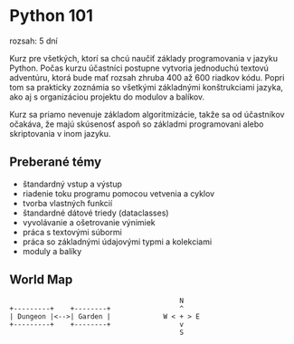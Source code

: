 # Python 101

rozsah: 5 dní

Kurz pre všetkých, ktorí sa chcú naučiť základy programovania v jazyku Python. Počas kurzu účastníci postupne vytvoria jednoduchú textovú adventúru, ktorá bude mať rozsah zhruba 400 až 600 riadkov kódu. Popri tom sa prakticky zoznámia so všetkými základnými konštrukciami jazyka, ako aj s organizáciou projektu do modulov a balíkov.

Kurz sa priamo nevenuje základom algoritmizácie, takže sa od účastníkov očakáva, že majú skúsenosť aspoň so základmi programovani alebo skriptovania v inom jazyku.

## Preberané témy

* štandardný vstup a výstup
* riadenie toku programu pomocou vetvenia a cyklov
* tvorba vlastných funkcií
* štandardné dátové triedy (dataclasses)
* vyvolávanie a ošetrovanie výnimiek
* práca s textovými súbormi
* práca so základnými údajovými typmi a kolekciami
* moduly a balíky


## World Map

```
                                          N
+---------+    +--------+                 ^
| Dungeon |<-->| Garden |             W < + > E
+---------+    +--------+                 v
                                          S
```
